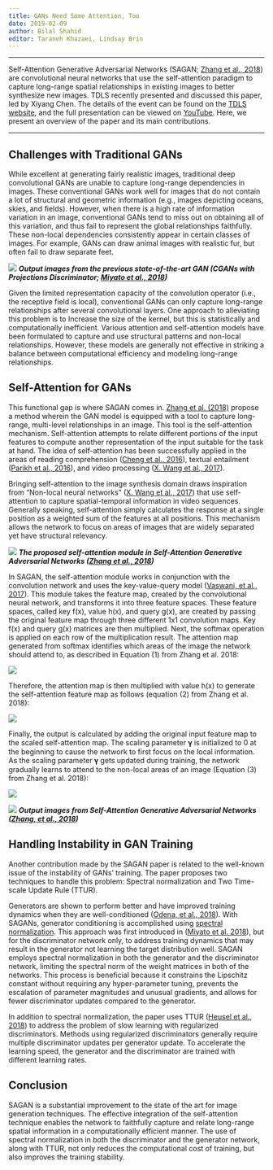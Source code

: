 ```yaml
---
title: GANs Need Some Attention, Too
date: 2019-02-09
author: Bilal Shahid
editor: Taraneh Khazaei, Lindsay Brin
---
```


--- 

Self-Attention Generative Adversarial Networks (SAGAN; [Zhang et al., 2018](https://arxiv.org/pdf/1805.08318.pdf)) are convolutional neural networks that use the self-attention paradigm to capture long-range spatial relationships in existing images to better synthesize new images. TDLS recently presented and discussed this paper, led by  Xiyang Chen. The details of the event can be found on the [TDLS website](https://tdls.a-i.science/events/2018-06-11/), and the full presentation can be viewed on [YouTube](https://www.youtube.com/watch?v=FdeHlC4QiqA). Here, we present an overview of the paper and its main contributions.

---

## Challenges with Traditional GANs

While excellent at generating fairly realistic images, traditional deep convolutional GANs are unable to capture long-range dependencies in images. These conventional GANs work well for images that do not contain a lot of structural and geometric information (e.g., images depicting oceans, skies, and fields). However, when there is a high rate of information variation in an image, conventional GANs tend to miss out on obtaining all of this variation, and thus fail to represent the global relationships faithfully. These non-local dependencies consistently appear in certain classes of images. For example, GANs can draw animal images with realistic fur, but often fail to draw separate feet.  


![](/static/post-assets/sagan/sagan1.png)
***Output images from the previous state-of-the-art GAN (CGANs with Projections Discriminator; [Miyato et al., 2018](https://arxiv.org/abs/1802.05637))***

Given the limited representation capacity of the convolution operator (i.e., the receptive field is local), conventional GANs can only capture long-range relationships after several convolutional layers. One approach to alleviating this problem is to Increase the size of the kernel, but this is statistically and computationally inefficient. Various attention and self-attention models have been formulated to capture and use structural patterns and non-local relationships. However, these models are generally not effective in striking a balance between computational efficiency and modeling long-range relationships.

## Self-Attention for GANs

This functional gap is where SAGAN comes in. [Zhang et al. (2018)](https://arxiv.org/abs/1805.08318) propose a method wherein the GAN model is equipped with a tool to capture long-range, multi-level relationships in an image. This tool is the self-attention mechanism. Self-attention attempts to relate different portions of the input features to compute another representation of the input suitable for the task at hand. The idea of self-attention has been successfully applied in the areas of reading comprehension ([Cheng et al., 2016](https://arxiv.org/pdf/1601.06733.pdf)), textual entailment ([Parikh et al., 2016](https://arxiv.org/pdf/1606.01933.pdf)), and video processing ([X. Wang et al., 2017](https://arxiv.org/pdf/1711.07971.pdf)). 

Bringing self-attention to the image synthesis domain draws inspiration from “Non-local neural networks” ([X. Wang et al., 2017](https://arxiv.org/pdf/1711.07971.pdf)) that use self-attention to capture spatial-temporal information in video sequences. Generally speaking, self-attention simply calculates the response at a single position as a weighted sum of the features at all positions. This mechanism allows the network to focus on areas of images that are widely separated yet have structural relevancy.

![](/static/post-assets/sagan/sagan-flow.png)
***The proposed self-attention module in Self-Attention Generative Adversarial Networks ([Zhang et al., 2018](https://arxiv.org/abs/1805.08318))***

 In SAGAN, the self-attention module works in conjunction with the convolution network and uses the key-value-query model ([Vaswani, et al., 2017](https://arxiv.org/abs/1706.03762)). This module takes the feature map, created by the convolutional neural network, and transforms it into three feature spaces. These feature spaces, called key f(x), value h(x), and query g(x), are created by passing the original feature map through three different 1x1 convolution maps. Key f(x) and query g(x) matrices are then multiplied. Next, the softmax operation is applied on each row of the multiplication result.  The attention map generated from softmax identifies which areas of the image the network should attend to, as described in Equation (1) from Zhang et al. 2018: 

![](/static/post-assets/sagan/sagan_math_self_attention.png)

Therefore, the attention map is then multiplied with value h(x) to generate the self-attention feature map as follows (equation (2) from Zhang et al. 2018): 

![](/static/post-assets/sagan/sagan_math_self_attention_feature_map.png)

Finally, the output is calculated by adding the original input feature map to the scaled self-attention map. The scaling parameter 𝛄 is initialized to 0 at the beginning to cause the network to first focus on the local information. As the scaling parameter 𝛄 gets updated during training, the network gradually learns to attend to the non-local areas of an image (Equation (3) from Zhang et al. 2018):

![](/static/post-assets/sagan/sagan_math_residual.png)

![](/static/post-assets/sagan/sagan_results.png)
***Output images from Self-Attention Generative Adversarial Networks ([Zhang, et al., 2018](https://arxiv.org/abs/1805.08318))***

## Handling Instability in GAN Training

Another contribution made by the SAGAN paper is related to the well-known issue of the instability of GANs’ training. The paper proposes two techniques to handle this problem: Spectral normalization and Two Time-scale Update Rule (TTUR).

Generators are shown to perform better and have improved training dynamics when they are well-conditioned ([Odena, et al., 2018](https://arxiv.org/abs/1802.08768)). With SAGANs, generator conditioning is accomplished using [spectral normalization](https://christiancosgrove.com/blog/2018/01/04/spectral-normalization-explained.html). This approach was first introduced in ([Miyato et al. 2018](https://arxiv.org/pdf/1802.05957.pdf)), but for the discriminator network only, to address training dynamics that may result in the generator not learning the target distribution well. SAGAN employs spectral normalization in both the generator and the discriminator network, limiting the spectral norm of the weight matrices in both of the networks. This process is beneficial because it constrains the Lipschitz constant without requiring any hyper-parameter tuning, prevents the escalation of parameter magnitudes and unusual gradients, and allows for fewer discriminator updates compared to the generator.

In addition to spectral normalization, the paper uses TTUR ([Heusel et al., 2018](https://arxiv.org/abs/1706.08500)) to address the problem of slow learning with regularized discriminators. Methods using regularized discriminators generally require multiple discriminator updates per generator update. To accelerate the learning speed, the generator and the discriminator are trained with different learning rates.

## Conclusion

SAGAN is a substantial improvement to the state of the art for image generation techniques. The effective integration of the self-attention technique enables the network to faithfully capture and relate long-range spatial information in a computationally efficient manner.  The use of spectral normalization in both the discriminator and the generator network, along with TTUR, not only reduces the computational cost of training, but also improves the training stability. 
